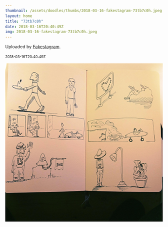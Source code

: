 ```yaml
---
thumbnail: /assets/doodles/thumbs/2018-03-16-fakestagram-73tb7c0h.jpeg
layout: home
title: "73tb7c0h"
date: 2018-03-16T20:40:49Z
img: 2018-03-16-fakestagram-73tb7c0h.jpeg
---
```


Uploaded by [Fakestagram](https://github.com/opyate/fakestagram).

<small>2018-03-16T20:40:49Z</small>

![Uploaded by Fakestagram](2018-03-16-fakestagram-73tb7c0h.jpeg)
